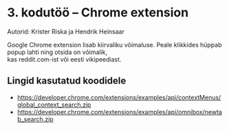 # 3. kodutöö – Chrome extension

Autorid: Krister Riska ja Hendrik Heinsaar

Google Chrome extension lisab kiirvaliku võimaluse. Peale klikkides hüppab popup lahti ning otsida on võimalik,  
kas reddit.com-ist või eesti vikipeediast.

## Lingid kasutatud koodidele
* https://developer.chrome.com/extensions/examples/api/contextMenus/global_context_search.zip
* https://developer.chrome.com/extensions/examples/api/omnibox/newtab_search.zip
